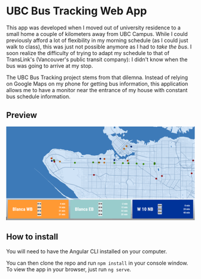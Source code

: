 # UBC Bus Tracking Web App

This app was developed when I moved out of university residence to a small home a couple of kilometers away from UBC Campus. While I could previously afford a lot of flexibility in my morning schedule (as I could just walk to class), this was just not possible anymore as I had to _take the bus_. I soon realize the difficulty of trying to adapt my schedule to that of TransLink's (Vancouver's public transit company): I didn't know when the bus was going to arrive at my stop.

The UBC Bus Tracking project stems from that dilemna. Instead of relying on Google Maps on my phone for getting bus information, this application allows me to have a monitor near the entrance of my house with constant bus schedule information.

## Preview
![Demo Screenshot](/img/demo.png)

## How to install
You will need to have the Angular CLI installed on your computer.

You can then clone the repo and run `npm install` in your console window. To view the app in your browser, just run `ng serve`.
